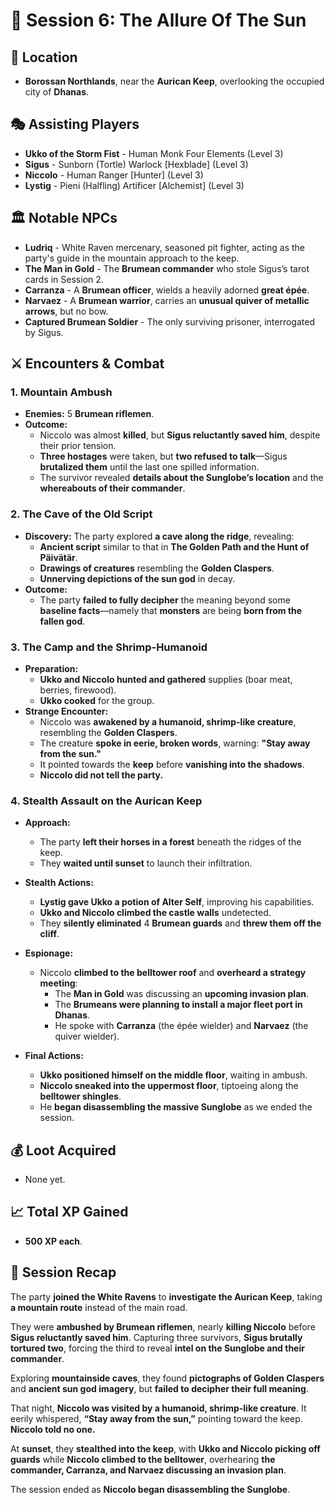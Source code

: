 # 📜 Session 6: The Allure Of The Sun

## 📍 **Location**

- **Borossan Northlands**, near the **Aurican Keep**, overlooking the occupied city of **Dhanas**.

## 🎭 **Assisting Players**

- **Ukko of the Storm Fist** - Human Monk Four Elements (Level 3)
- **Sigus** - Sunborn (Tortle) Warlock [Hexblade] (Level 3)
- **Niccolo** - Human Ranger [Hunter] (Level 3)
- **Lystig** - Pieni (Halfling) Artificer [Alchemist] (Level 3)

## 🏛 **Notable NPCs**

- **Ludriq** - White Raven mercenary, seasoned pit fighter, acting as the party's guide in the mountain approach to the keep.
- **The Man in Gold** - The **Brumean commander** who stole Sigus’s tarot cards in Session 2.
- **Carranza** - A **Brumean officer**, wields a heavily adorned **great épée**.
- **Narvaez** - A **Brumean warrior**, carries an **unusual quiver of metallic arrows**, but no bow.
- **Captured Brumean Soldier** - The only surviving prisoner, interrogated by Sigus.

## ⚔ **Encounters & Combat**

### **1. Mountain Ambush**

- **Enemies:** 5 **Brumean riflemen**.
- **Outcome:**
  - Niccolo was almost **killed**, but **Sigus reluctantly saved him**, despite their prior tension.
  - **Three hostages** were taken, but **two refused to talk**—Sigus **brutalized them** until the last one spilled information.
  - The survivor revealed **details about the Sunglobe’s location** and the **whereabouts of their commander**.

### **2. The Cave of the Old Script**

- **Discovery:** The party explored **a cave along the ridge**, revealing:
  - **Ancient script** similar to that in **The Golden Path and the Hunt of Päivätär**.
  - **Drawings of creatures** resembling the **Golden Claspers**.
  - **Unnerving depictions of the sun god** in decay.
- **Outcome:**
  - The party **failed to fully decipher** the meaning beyond some **baseline facts**—namely that **monsters** are being **born from the fallen god**.

### **3. The Camp and the Shrimp-Humanoid**

- **Preparation:**
  - **Ukko and Niccolo hunted and gathered** supplies (boar meat, berries, firewood).
  - **Ukko cooked** for the group.
- **Strange Encounter:**
  - Niccolo was **awakened by a humanoid, shrimp-like creature**, resembling the **Golden Claspers**.
  - The creature **spoke in eerie, broken words**, warning: **"Stay away from the sun."**
  - It pointed towards the **keep** before **vanishing into the shadows**.
  - **Niccolo did not tell the party.**

### **4. Stealth Assault on the Aurican Keep**

- **Approach:**

  - The party **left their horses in a forest** beneath the ridges of the keep.
  - They **waited until sunset** to launch their infiltration.

- **Stealth Actions:**

  - **Lystig gave Ukko a potion of Alter Self**, improving his capabilities.
  - **Ukko and Niccolo climbed the castle walls** undetected.
  - They **silently eliminated** 4 **Brumean guards** and **threw them off the cliff**.

- **Espionage:**

  - Niccolo **climbed to the belltower roof** and **overheard a strategy meeting**:
    - The **Man in Gold** was discussing an **upcoming invasion plan**.
    - The **Brumeans were planning to install a major fleet port in Dhanas**.
    - He spoke with **Carranza** (the épée wielder) and **Narvaez** (the quiver wielder).

- **Final Actions:**
  - **Ukko positioned himself on the middle floor**, waiting in ambush.
  - **Niccolo sneaked into the uppermost floor**, tiptoeing along the **belltower shingles**.
  - He **began disassembling the massive Sunglobe** as we ended the session.

## 💰 **Loot Acquired**

- None yet.

## 📈 **Total XP Gained**

- **500 XP each**.

## 📖 **Session Recap**

The party **joined the White Ravens** to **investigate the Aurican Keep**, taking **a mountain route** instead of the main road.

They were **ambushed by Brumean riflemen**, nearly **killing Niccolo** before **Sigus reluctantly saved him**. Capturing three survivors, **Sigus brutally tortured two**, forcing the third to reveal **intel on the Sunglobe and their commander**.

Exploring **mountainside caves**, they found **pictographs of Golden Claspers** and **ancient sun god imagery**, but **failed to decipher their full meaning**.

That night, **Niccolo was visited by a humanoid, shrimp-like creature**. It eerily whispered, **“Stay away from the sun,”** pointing toward the keep. **Niccolo told no one.**

At **sunset**, they **stealthed into the keep**, with **Ukko and Niccolo picking off guards** while **Niccolo climbed to the belltower**, overhearing **the commander, Carranza, and Narvaez discussing an invasion plan**.

The session ended as **Niccolo began disassembling the Sunglobe**.
